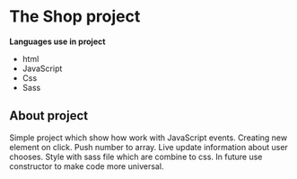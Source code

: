# The Shop project
**Languages use in project**
* html
* JavaScript
* Css
* Sass
## About project 

Simple project which show how work with JavaScript events. Creating new element on click. Push number to array. Live update information about user chooses. Style with sass file which are combine to css. In future use constructor to make code more universal.

